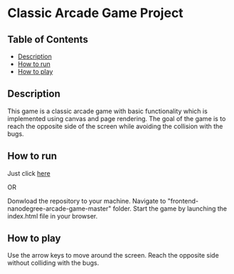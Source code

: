 # Classic Arcade Game Project

## Table of Contents

- [Description](#description)
- [How to run](#how-to-run)
- [How to play](#how-to-play)

## Description

This game is a classic arcade game with basic functionality which is implemented using canvas and page rendering.
The goal of the game is to reach the opposite side of the screen while avoiding the collision with the bugs.

## How to run

Just click [here](https://nikita-tsyganov.github.io/simple-browser-arcade-game/)

OR

Donwload the repository to your machine.
Navigate to "frontend-nanodegree-arcade-game-master" folder.
Start the game by launching the index.html file in your browser.

## How to play

Use the arrow keys to move around the screen. Reach the opposite side without colliding with the bugs.

